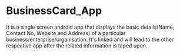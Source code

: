 # BusinessCard_App
It is a single screen android app that displays the basic details(Name, Contact No, Website and Address) of a particular business/enterprise/organisation. It's linked and will lead to the other respective app after the related information is taped upon.
